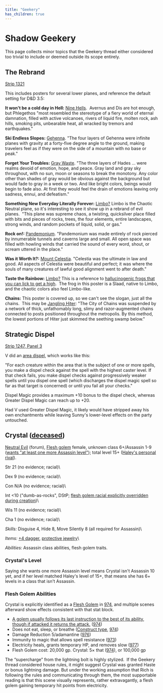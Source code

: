 ```yaml
---
title: "Geekery"
has_children: true
---
```

# Shadow Geekery

This page collects minor topics that the Geekery thread either considered too trivial to include or deemed outside its scope entirely.

## The Rebrand

[Strip 1321](https://www.giantitp.com/comics/oots1321.html)

This includes posters for several lower planes, and reference the default setting for D&D 3.5:

**It won't be a cold day in Hell:** [Nine Hells](https://forgottenrealms.fandom.com/wiki/Baator).  Avernus and Dis are hot enough, but Phlegethos "most resembled the stereotype of a fiery world of eternal damnation, filled with active volcanoes, rivers of liquid fire, molten rock, ash hills, smoking pits, unbearable heat, all wracked by tremors and earthquakes."

**Ski Endless Slopes:** [Gehenna](https://forgottenrealms.fandom.com/wiki/Gehenna). "The four layers of Gehenna were infinite planes with gravity at a forty-five degree angle to the ground, making travelers feel as if they were on the side of a mountain with no base or peak."

**Forget Your Troubles:** [Gray Waste](https://forgottenrealms.fandom.com/wiki/Gray_Waste). "The three layers of Hades ... were realms devoid of emotion, hope, and peace. Gray land and gray sky throughout, with no sun, moon or seasons to break the monotony. Any color other than shades of gray would be obvious against the background but would fade to gray in a week or two. And like bright colors, beings would begin to fade also. At first they would feel the drain of emotions leaving only sadness, ennui, and defeatism."

**Something New Everyday Literally Forever:** [Limbo?](https://forgottenrealms.fandom.com/wiki/Limbo) Limbo is the Chaotic Neutral plane, so it's interesting to see it show up in a rebrand of evil planes.  "This plane was supreme chaos, a twisting, quicksilver place filled with bits and pieces of rocks, trees, the four elements, entire landscapes, strong winds, and random pockets of liquid, solid, or gas."

**Rock on!:** [Pandemonium](https://forgottenrealms.fandom.com/wiki/Pandemonium). "Pandemonium was made entirely of rock pierced by innumerable tunnels and caverns large and small. All open space was filled with howling winds that carried the sound of every word, shout, or scream uttered in the place."

**Was it Worth It?:** [Mount Celestia](https://forgottenrealms.fandom.com/wiki/Mount_Celestia). "Celestia was the ultimate in law and good. All aspects of Celestia were beautiful and perfect; it was where the souls of many creatures of lawful good alignment went to after death."

**Taste the Rainbow:** [Limbo?](https://forgottenrealms.fandom.com/wiki/Limbo) This is a reference to [hallucinogenic frogs that you can lick to get a high](https://en.wikipedia.org/wiki/Colorado_River_toad).  The frog in this poster is a Slaad, native to Limbo, and the chaotic colors also feel Limbo-like.

**Chains:** This poster is covered up, so we can't see the slogan, just all the chains.  This may be [Jangling Hiter](https://forgottenrealms.fandom.com/wiki/Jangling_Hiter): "The City of Chains was suspended by a network of thick, unfathomably long, slimy and razor-augmented chains connected to posts positioned throughout the metropolis. By this method, the lowest portions of Hiter just skimmed the seething swamp below."

## Strategic Dispel

[Strip 1247, Panel 3](https://www.giantitp.com/comics/oots1247.html)

V did an [area dispel](https://www.d20srd.org/srd/spells/dispelMagic.htm), which works like this:

"For each creature within the area that is the subject of one or more spells, you make a dispel check against the spell with the highest caster level. If that check fails, you make dispel checks against progressively weaker spells until you dispel one spell (which discharges the dispel magic spell so far as that target is concerned) or until you fail all your checks."

Dispel Magic provides a maximum +10 bonus to the dispel check, whereas Greater Dispel Magic can reach up to +20.&#x20;

Had V used Greater Dispel Magic, it likely would have stripped away his own enchantments while leaving Sunny's lower-level effects on the party untouched.

## Crystal ([deceased](https://www.giantitp.com/comics/oots0981.html))

[Neutral Evil](https://forums.giantitp.com/showsinglepost.php?p=15667889&postcount=57) (forum), [Flesh golem](https://www.d20srd.org/srd/monsters/golem.htm) female, unknown class 6+/Assassin 1-9 ([wants "at least one more Assassin level"](https://www.giantitp.com/comics/oots0613.html)); total level 15+ ([Haley's personal rival](https://www.giantitp.com/comics/oots0581.html)).


Str 21 (no evidence; racial)\\

Dex 9 (no evidence; racial)\\

Con N/A (no evidence; racial)\\

Int <10 ("dumb-as-rocks", DStP; [flesh golem racial explicitly overridden during creation](https://www.giantitp.com/comics/oots0980.html))\\

Wis 11 (no evidence; racial)\\

Cha 1 (no evidence; racial)\\

*Skills:* Disguise 4, Hide 8, Move Silently 8 (all required for Assassin)\\

*Items:* [+4 dagger](https://www.giantitp.com/comics/oots0607.html), [protective jewelry](https://www.giantitp.com/comics/oots0648.html)\\

*Abilities:* Assassin class abilities, flesh golem traits.

### Crystal's Level

Saying she wants one more Assassin level means Crystal isn't Assassin 10 yet, and if her level matched Haley's level of 15+, that means she has 6+ levels in a class that isn't Assassin.

### Flesh Golem Abilities

Crystal is explicitly identified as a [Flesh Golem](https://www.d20srd.org/srd/monsters/golem.htm) in [974](https://www.giantitp.com/comics/oots0974.html), and multiple scenes afterward show effects consistent with that stat block.

* [A golem usually follows its last instruction to the best of its ability, though if attacked it returns the attack.](https://www.d20srd.org/srd/monsters/golem.htm) ([974](https://www.giantitp.com/comics/oots0974.html))
* Does not eat, sleep, or breathe ([Construct type](https://www.d20srd.org/srd/typesSubtypes.htm), [974](https://www.giantitp.com/comics/oots0974.html))
* Damage Reduction 5/adamantine ([976](https://www.giantitp.com/comics/oots0976.html))
* Immunity to magic that allows spell resistance ([973](https://www.giantitp.com/comics/oots0973.html))
* Electricity heals, grants temporary HP, and removes slow ([977](https://www.giantitp.com/comics/oots0977.html))
* Flesh Golem cost: 20,000 gp. Crystal: 5× that ([974](https://www.giantitp.com/comics/oots0974.html)), or 100,000 gp

The “supercharge” from the lightning bolt is highly stylized.  If the Geekery thread considered house rules, it might suggest Crystal was granted Haste or bonus lightning damage. But under the working assumption that Rich is following the rules and communicating through them, the most supportable reading is that this scene visually represents, rather extravagantly, a flesh golem gaining temporary hit points from electricity.
